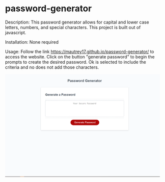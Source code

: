 # password-generator
Description: This password generator allows for capital and lower case letters, numbers, and special characters. This project is built out of javascript.

Installation: None required

Usage: Follow the link https://mautrey17.github.io/password-generator/ to access the website. Click on the button "generate password" to begin the prompts to create the desired password. Ok is selected to include the criteria and no does not add those characters.

![alt text](assets/images/passwordScreenshot.png)